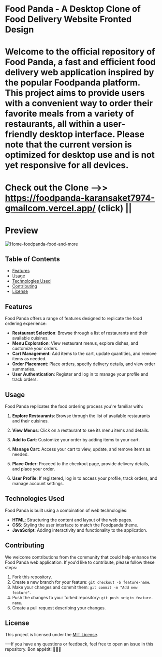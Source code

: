 # Food Panda - A Desktop Clone of Food Delivery Website Fronted Design

Welcome to the official repository of **Food Panda**, a fast and efficient food delivery web application inspired by the popular Foodpanda platform. This project aims to provide users with a convenient way to order their favorite meals from a variety of restaurants, all within a user-friendly desktop interface. Please note that the current version is optimized for desktop use and is not yet responsive for all devices.
==========================================================================================
Check out the Clone -->> https://foodpanda-karansaket7974-gmailcom.vercel.app/ (click)  ||
==========================================================================================

# Preview
![Home-foodpanda-food-and-more](https://github.com/karan79k/Foodpanda-clone--UI/assets/123332277/3ed69383-c6fd-48df-b293-16281ce96ec9)


## Table of Contents

- [Features](#features)
- [Usage](#usage)
- [Technologies Used](#technologies-used)
- [Contributing](#contributing)
- [License](#license)

## Features

Food Panda offers a range of features designed to replicate the food ordering experience:

- **Restaurant Selection**: Browse through a list of restaurants and their available cuisines.
- **Menu Exploration**: View restaurant menus, explore dishes, and customize your orders.
- **Cart Management**: Add items to the cart, update quantities, and remove items as needed.
- **Order Placement**: Place orders, specify delivery details, and view order summaries.
- **User Authentication**: Register and log in to manage your profile and track orders.

## Usage

Food Panda replicates the food ordering process you're familiar with:

1. **Explore Restaurants**: Browse through the list of available restaurants and their cuisines.

2. **View Menus**: Click on a restaurant to see its menu items and details.

3. **Add to Cart**: Customize your order by adding items to your cart.

4. **Manage Cart**: Access your cart to view, update, and remove items as needed.

5. **Place Order**: Proceed to the checkout page, provide delivery details, and place your order.

6. **User Profile**: If registered, log in to access your profile, track orders, and manage account settings.

## Technologies Used

Food Panda is built using a combination of web technologies:

- **HTML**: Structuring the content and layout of the web pages.
- **CSS**: Styling the user interface to match the Foodpanda theme.
- **JavaScript**: Adding interactivity and functionality to the application.

## Contributing

We welcome contributions from the community that could help enhance the Food Panda web application. If you'd like to contribute, please follow these steps:

1. Fork this repository.
2. Create a new branch for your feature: `git checkout -b feature-name`.
3. Make your changes and commit them: `git commit -m "Add new feature"`.
4. Push the changes to your forked repository: `git push origin feature-name`.
5. Create a pull request describing your changes.

## License

This project is licensed under the [MIT License](LICENSE).

---If you have any questions or feedback, feel free to open an issue in this repository. Bon appétit! 🍕🍔🍣
